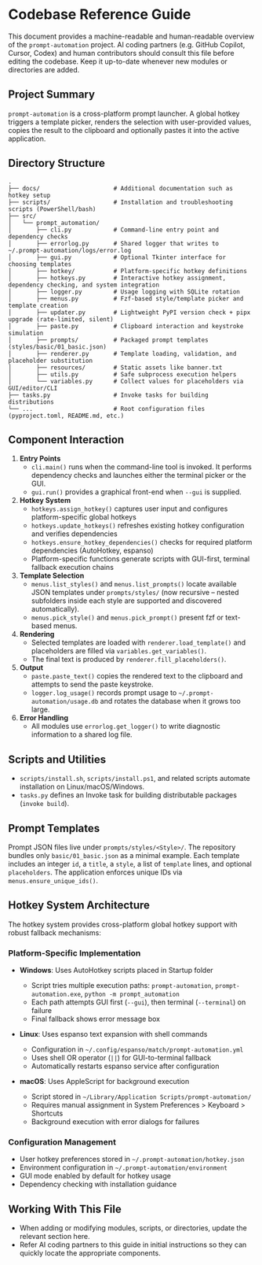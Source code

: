 # Codebase Reference Guide

This document provides a machine-readable and human-readable overview of the `prompt-automation` project. AI coding partners (e.g. GitHub Copilot, Cursor, Codex) and human contributors should consult this file before editing the codebase. Keep it up-to-date whenever new modules or directories are added.

## Project Summary

`prompt-automation` is a cross-platform prompt launcher. A global hotkey triggers a template picker, renders the selection with user-provided values, copies the result to the clipboard and optionally pastes it into the active application.

## Directory Structure

```
.
├── docs/                     # Additional documentation such as hotkey setup
├── scripts/                  # Installation and troubleshooting scripts (PowerShell/bash)
├── src/
│   └── prompt_automation/
│       ├── cli.py            # Command-line entry point and dependency checks
│       ├── errorlog.py       # Shared logger that writes to ~/.prompt-automation/logs/error.log
│       ├── gui.py            # Optional Tkinter interface for choosing templates
│       ├── hotkey/           # Platform-specific hotkey definitions
│       ├── hotkeys.py        # Interactive hotkey assignment, dependency checking, and system integration
│       ├── logger.py         # Usage logging with SQLite rotation
│       ├── menus.py          # Fzf-based style/template picker and template creation
│       ├── updater.py        # Lightweight PyPI version check + pipx upgrade (rate-limited, silent)
│       ├── paste.py          # Clipboard interaction and keystroke simulation
│       ├── prompts/          # Packaged prompt templates (styles/basic/01_basic.json)
│       ├── renderer.py       # Template loading, validation, and placeholder substitution
│       ├── resources/        # Static assets like banner.txt
│       ├── utils.py          # Safe subprocess execution helpers
│       └── variables.py      # Collect values for placeholders via GUI/editor/CLI
├── tasks.py                  # Invoke tasks for building distributions
└── ...                       # Root configuration files (pyproject.toml, README.md, etc.)
```

## Component Interaction

1. **Entry Points**
   - `cli.main()` runs when the command-line tool is invoked. It performs dependency checks and launches either the terminal picker or the GUI.
   - `gui.run()` provides a graphical front-end when `--gui` is supplied.
2. **Hotkey System**
   - `hotkeys.assign_hotkey()` captures user input and configures platform-specific global hotkeys
   - `hotkeys.update_hotkeys()` refreshes existing hotkey configuration and verifies dependencies
   - `hotkeys.ensure_hotkey_dependencies()` checks for required platform dependencies (AutoHotkey, espanso)
   - Platform-specific functions generate scripts with GUI-first, terminal fallback execution chains
3. **Template Selection**
   - `menus.list_styles()` and `menus.list_prompts()` locate available JSON templates under `prompts/styles/` (now recursive – nested subfolders inside each style are supported and discovered automatically).
   - `menus.pick_style()` and `menus.pick_prompt()` present fzf or text-based menus.
4. **Rendering**
   - Selected templates are loaded with `renderer.load_template()` and placeholders are filled via `variables.get_variables()`.
   - The final text is produced by `renderer.fill_placeholders()`.
5. **Output**
   - `paste.paste_text()` copies the rendered text to the clipboard and attempts to send the paste keystroke.
   - `logger.log_usage()` records prompt usage to `~/.prompt-automation/usage.db` and rotates the database when it grows too large.
6. **Error Handling**
   - All modules use `errorlog.get_logger()` to write diagnostic information to a shared log file.

## Scripts and Utilities

- `scripts/install.sh`, `scripts/install.ps1`, and related scripts automate installation on Linux/macOS/Windows.
- `tasks.py` defines an Invoke task for building distributable packages (`invoke build`).

## Prompt Templates

Prompt JSON files live under `prompts/styles/<Style>/`. The repository bundles only `basic/01_basic.json` as a minimal example. Each template includes an integer `id`, a `title`, a `style`, a list of `template` lines, and optional `placeholders`. The application enforces unique IDs via `menus.ensure_unique_ids()`.

## Hotkey System Architecture

The hotkey system provides cross-platform global hotkey support with robust fallback mechanisms:

### Platform-Specific Implementation

- **Windows**: Uses AutoHotkey scripts placed in Startup folder
  - Script tries multiple execution paths: `prompt-automation`, `prompt-automation.exe`, `python -m prompt_automation`
  - Each path attempts GUI first (`--gui`), then terminal (`--terminal`) on failure
  - Final fallback shows error message box

- **Linux**: Uses espanso text expansion with shell commands
  - Configuration in `~/.config/espanso/match/prompt-automation.yml`
  - Uses shell OR operator (`||`) for GUI-to-terminal fallback
  - Automatically restarts espanso service after configuration

- **macOS**: Uses AppleScript for background execution
  - Script stored in `~/Library/Application Scripts/prompt-automation/`
  - Requires manual assignment in System Preferences > Keyboard > Shortcuts
  - Background execution with error dialogs for failures

### Configuration Management

- User hotkey preferences stored in `~/.prompt-automation/hotkey.json`
- Environment configuration in `~/.prompt-automation/environment`
- GUI mode enabled by default for hotkey usage
- Dependency checking with installation guidance

## Working With This File

- When adding or modifying modules, scripts, or directories, update the relevant section here.
- Refer AI coding partners to this guide in initial instructions so they can quickly locate the appropriate components.


